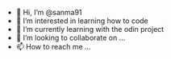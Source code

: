 - 👋 Hi, I’m @sanma91
- 👀 I’m interested in learning how to code
- 🌱 I’m currently learning with the odin project
- 💞️ I’m looking to collaborate on ...
- 📫 How to reach me ...

<!---
sanma91/sanma91 is a ✨ special ✨ repository because its `README.md` (this file) appears on your GitHub profile.
You can click the Preview link to take a look at your changes.
--->

